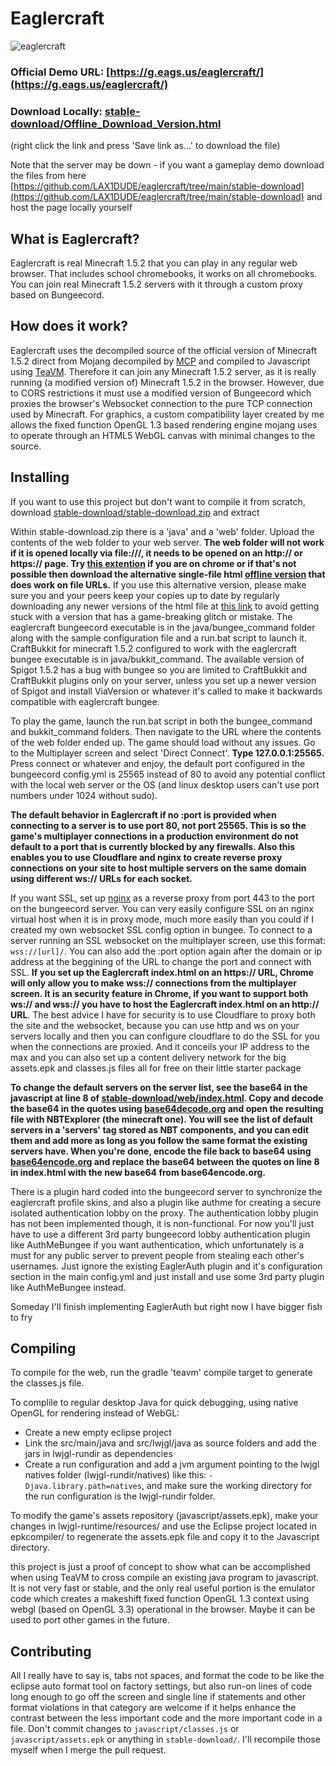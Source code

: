 # Eaglercraft

![eaglercraft](https://media.discordapp.net/attachments/378764518081429506/929692379508777000/unknown.png)

### Official Demo URL: [https://g.eags.us/eaglercraft/](https://g.eags.us/eaglercraft/)

### Download Locally: [stable-download/Offline_Download_Version.html](https://github.com/LAX1DUDE/eaglercraft/raw/main/stable-download/Offline_Download_Version.html)

(right click the link and press 'Save link as...' to download the file)

Note that the server may be down - if you want a gameplay demo download the files from here [https://github.com/LAX1DUDE/eaglercraft/tree/main/stable-download](https://github.com/LAX1DUDE/eaglercraft/tree/main/stable-download) and host the page locally yourself

## What is Eaglercraft?

Eaglercraft is real Minecraft 1.5.2 that you can play in any regular web browser. That includes school chromebooks, it works on all chromebooks. You can join real Minecraft 1.5.2 servers with it through a custom proxy based on Bungeecord.

## How does it work?

Eaglercraft uses the decompiled source of the official version of Minecraft 1.5.2 direct from Mojang decompiled by [MCP](http://www.modcoderpack.com/) and compiled to Javascript using [TeaVM](https://teavm.org/). Therefore it can join any Minecraft 1.5.2 server, as it is really running (a modified version of) Minecraft 1.5.2 in the browser. However, due to CORS restrictions it must use a modified version of Bungeecord which proxies the browser's Websocket connection to the pure TCP connection used by Minecraft. For graphics, a custom compatibility layer created by me allows the fixed function OpenGL 1.3 based rendering engine mojang uses to operate through an HTML5 WebGL canvas with minimal changes to the source.

## Installing

If you want to use this project but don't want to compile it from scratch, download [stable-download/stable-download.zip](https://github.com/LAX1DUDE/eaglercraft/raw/main/stable-download/stable-download.zip) and extract

Within stable-download.zip there is a 'java' and a 'web' folder. Upload the contents of the web folder to your web server. **The web folder will not work if it is opened locally via file:///, it needs to be opened on an http:// or https:// page. Try [this extention](https://chrome.google.com/webstore/detail/web-server-for-chrome/ofhbbkphhbklhfoeikjpcbhemlocgigb/) if you are on chrome or if that's not possible then download the alternative single-file html [offline version](https://github.com/LAX1DUDE/eaglercraft/raw/main/stable-download/Offline_Download_Version.html) that does work on file URLs.** If you use this alternative version, please make sure you and your peers keep your copies up to date by regularly downloading any newer versions of the html file at [this link](https://github.com/LAX1DUDE/eaglercraft/blob/main/stable-download/Offline_Download_Version.html) to avoid getting stuck with a version that has a game-breaking glitch or mistake. The eaglercraft bungeecord executable is in the java/bungee_command folder along with the sample configuration file and a run.bat script to launch it. CraftBukkit for minecraft 1.5.2 configured to work with the eaglercraft bungee executable is in java/bukkit_command. The available version of Spigot 1.5.2 has a bug with bungee so you are limited to CraftBukkit and CraftBukkit plugins only on your server, unless you set up a newer version of Spigot and install ViaVersion or whatever it's called to make it backwards compatible with eaglercraft bungee.

To play the game, launch the run.bat script in both the bungee_command and bukkit_command folders. Then navigate to the URL where the contents of the web folder ended up. The game should load without any issues. Go to the Multiplayer screen and select 'Direct Connect'. **Type 127.0.0.1:25565.** Press connect or whatever and enjoy, the default port configured in the bungeecord config.yml is 25565 instead of 80 to avoid any potential conflict with the local web server or the OS (and linux desktop users can't use port numbers under 1024 without sudo).

**The default behavior in Eaglercraft if no :port is provided when connecting to a server is to use port 80, not port 25565. This is so the game's multiplayer connections in a production environment do not default to a port that is currently blocked by any firewalls. Also this enables you to use Cloudflare and nginx to create reverse proxy connections on your site to host multiple servers on the same domain using different ws:// URLs for each socket.**

If you want SSL, set up [nginx](https://www.nginx.com/) as a reverse proxy from port 443 to the port on the bungeecord server. You can very easily configure SSL on an nginx virtual host when it is in proxy mode, much more easily than you could if I created my own websocket SSL config option in bungee. To connect to a server running an SSL websocket on the multiplayer screen, use this format: `wss://[url]/`. You can also add the :port option again after the domain or ip address at the beggining of the URL to change the port and connect with SSL. **If you set up the Eaglercraft index.html on an https:// URL, Chrome will only allow you to make wss:// connections from the multiplayer screen. It is an security feature in Chrome, if you want to support both ws:// and wss:// you have to host the Eaglercraft index.html on an http:// URL**. The best advice I have for security is to use Cloudflare to proxy both the site and the websocket, because you can use http and ws on your servers locally and then you can configure cloudflare to do the SSL for you when the connections are proxied. And it conceils your IP address to the max and you can also set up a content delivery network for the big assets.epk and classes.js files all for free on their little starter package

**To change the default servers on the server list, see the base64 in the javascript at line 8 of [stable-download/web/index.html](https://github.com/LAX1DUDE/eaglercraft/tree/main/stable-download/web/index.html). Copy and decode the base64 in the quotes using [base64decode.org](base64decode.org) and open the resulting file with NBTExplorer (the minecraft one). You will see the list of default servers in a 'servers' tag stored as NBT components, and you can edit them and add more as long as you follow the same format the existing servers have. When you're done, encode the file back to base64 using [base64encode.org](base64encode.org) and replace the base64 between the quotes on line 8 in index.html with the new base64 from base64encode.org.**

There is a plugin hard coded into the bungeecord server to synchronize the eaglercraft profile skins, and also a plugin like authme for creating a secure isolated authentication lobby on the proxy. The authentication lobby plugin has not been implemented though, it is non-functional. For now you'll just have to use a different 3rd party bungeecord lobby authentication plugin like AuthMeBungee if you want authentication, which unfortunately is a must for any public server to prevent people from stealing each other's usernames. Just ignore the existing EaglerAuth plugin and it's configuration section in the main config.yml and just install and use some 3rd party plugin like AuthMeBungee instead.

Someday I'll finish implementing EaglerAuth but right now I have bigger fish to fry

## Compiling

To compile for the web, run the gradle 'teavm' compile target to generate the classes.js file.

To complile to regular desktop Java for quick debugging, using native OpenGL for rendering instead of WebGL:
- Create a new empty eclipse project
- Link the src/main/java and src/lwjgl/java as source folders and add the jars in lwjgl-rundir as dependencies
- Create a run configuration and add a jvm argument pointing to the lwjgl natives folder (lwjgl-rundir/natives) like this: `-Djava.library.path=natives`, and make sure the working directory for the run configuration is the lwjgl-rundir folder.


To modify the game's assets repository (javascript/assets.epk), make your changes in lwjgl-runtime/resources/ and use the Eclipse project located in epkcompiler/ to regenerate the assets.epk file and copy it to the Javascript directory. 

this project is just a proof of concept to show what can be accomplished when using TeaVM to cross compile an existing java program to javascript. It is not very fast or stable, and the only real useful portion is the emulator code which creates a makeshift fixed function OpenGL 1.3 context using webgl (based on OpenGL 3.3) operational in the browser. Maybe it can be used to port other games in the future.

## Contributing

All I really have to say is, tabs not spaces, and format the code to be like the eclipse auto format tool on factory settings, but also run-on lines of code long enough to go off the screen and single line if statements and other format violations in that category are welcome if it helps enhance the contrast between the less important code and the more important code in a file. Don't commit changes to `javascript/classes.js` or `javascript/assets.epk` or anything in `stable-download/`. I'll recompile those myself when I merge the pull request.
